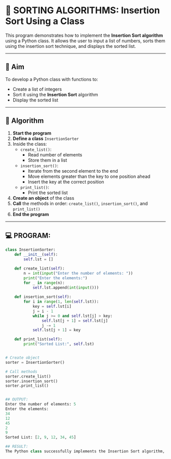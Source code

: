 # 🧮 SORTING ALGORITHMS: Insertion Sort Using a Class

This program demonstrates how to implement the **Insertion Sort algorithm** using a Python class. It allows the user to input a list of numbers, sorts them using the insertion sort technique, and displays the sorted list.

---

## 🎯 Aim

To develop a Python class with functions to:
- Create a list of integers
- Sort it using the **Insertion Sort** algorithm
- Display the sorted list

---

## 🧠 Algorithm

1. **Start the program**
2. **Define a class** `InsertionSorter`
3. Inside the class:
   - `create_list()`:
     - Read number of elements
     - Store them in a list
   - `insertion_sort()`:
     - Iterate from the second element to the end
     - Move elements greater than the key to one position ahead
     - Insert the key at the correct position
   - `print_list()`:
     - Print the sorted list
4. **Create an object** of the class
5. **Call** the methods in order: `create_list()`, `insertion_sort()`, and `print_list()`
6. **End the program**

---

## 💻 PROGRAM:
```python
class InsertionSorter:
    def __init__(self):
        self.lst = []

    def create_list(self):
        n = int(input("Enter the number of elements: "))
        print("Enter the elements:")
        for _ in range(n):
            self.lst.append(int(input()))
    
    def insertion_sort(self):
        for i in range(1, len(self.lst)):
            key = self.lst[i]
            j = i - 1
            while j >= 0 and self.lst[j] > key:
                self.lst[j + 1] = self.lst[j]
                j -= 1
            self.lst[j + 1] = key

    def print_list(self):
        print("Sorted List:", self.lst)


# Create object
sorter = InsertionSorter()

# Call methods
sorter.create_list()
sorter.insertion_sort()
sorter.print_list()


## OUTPUT:
Enter the number of elements: 5
Enter the elements:
34
12
45
2
9
Sorted List: [2, 9, 12, 34, 45]

## RESULT:
The Python class successfully implements the Insertion Sort algorithm, sorts the user-provided list, and displays the sorted output.
